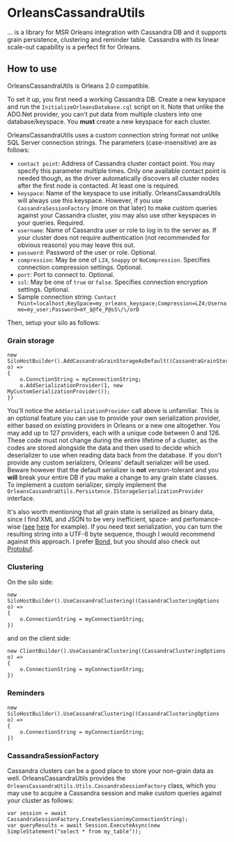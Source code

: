 # OrleansCassandraUtils

... is a library for MSR Orleans integration with Cassandra DB and it supports grain persistence, clustering and reminder table. Cassandra with its linear scale-out capability is a perfect fit for Orleans.

## How to use

OrleansCassandraUtils is Orleans 2.0 compatible.

To set it up, you first need a working Cassandra DB. Create a new keyspace and run the `InitializeOrleansDatabase.cql` script on it. Note that unlike the ADO.Net provider, you can't put data from multiple clusters into one database/keyspace. You **must** create a new keyspace for each cluster.

OrleansCassandraUtils uses a custom connection string format not unlike SQL Server connection strings. The parameters (case-insensitive) are as follows:

* `contact point`: Address of Cassandra cluster contact point. You may specify this parameter multiple times. Only one available contact point is needed though, as the driver automatically discovers all cluster nodes after the first node is contacted. At least one is required.
* `keyspace`: Name of the keyspace to use initially. OrleansCassandraUtils will always use this keyspace. However, if you use `CassandraSessionFactory` (more on that later) to make custom queries against your Cassandra cluster, you may also use other keyspaces in your queries. Required.
* `username`: Name of Cassandra user or role to log in to the server as. If your cluster does not require authentication (not recommended for obvious reasons) you may leave this out.
* `password`: Password of the user or role. Optional.
* `compression`: May be one of `LZ4`, `Snappy` or `NoCompression`. Specifies connection compression settings. Optional.
* `port`: Port to connect to. Optional.
* `ssl`: May be one of `true` or `false`. Specifies connection encryption settings. Optional.
* Sample connection string: `Contact Point=localhost;KeySpace=my_orleans_keyspace;Compression=LZ4;Username=my_user;Password=mY_$@fe_P@sS\/\/orD`

Then, setup your silo as follows:

### Grain storage

```
new SiloHostBuilder().AddCassandraGrainStorageAsDefault((CassandraGrainStorageOptions o) =>
{
    o.ConnctionString = myConnectionString;
    o.AddSerializationProvider(1, new MyCustomSerializationProvider());
})
```

You'll notice the `AddSerializationProvider` call above is unfamiliar. This is an optional feature you can use to provide your own serialization provider, either based on existing providers in Orleans or a new one altogether. You may add up to 127 providers, each with a unique code between 0 and 126. These code must not change during the entire lifetime of a cluster, as the codes are stored alongside the data and then used to decide which deserializer to use when reading data back from the database. If you don't provide any custom serializers, Orleans' default serializer will be used. Beware however that the default serializer is **not** version-tolerant and you **will** break your entire DB if you make a change to any grain state classes. To implement a custom serializer, simply implement the `OrleansCassandraUtils.Persistence.IStorageSerializationProvider` interface.

It's also worth mentioning that all grain state is serialized as binary data, since I find XML and JSON to be very inefficient, space- and perfomance-wise ([see](http://geekswithblogs.net/LeonidGaneline/archive/2015/05/06/serializers-in-.net.-v.2.aspx) [here](https://auth0.com/blog/beating-json-performance-with-protobuf/) for example). If you need text serialization, you can turn the resulting string into a UTF-8 byte sequence, though I would recommend against this approach. I prefer [Bond](https://github.com/Microsoft/bond), but you should also check out [Protobuf](https://developers.google.com/protocol-buffers/docs/overview).

### Clustering

On the silo side:
```
new SiloHostBuilder().UseCassandraClustering((CassandraClusteringOptions o) =>
{
    o.ConnectionString = myConnectionString;
})
```

and on the client side:

```
new ClientBuilder().UseCassandraClustering((CassandraClusteringOptions o) =>
{
    o.ConnectionString = myConnectionString;
})
```

### Reminders

```
new SiloHostBuilder().UseCassandraClustering((CassandraClusteringOptions o) =>
{
    o.ConnectionString = myConnectionString;
})
```

### CassandraSessionFactory

Cassandra clusters can be a good place to store your non-grain data as well. OrleansCassandraUtils provides the `OrleansCassandraUtils.Utils.CassandraSessionFactory` class, which you may use to acquire a Cassandra session and make custom queries against your cluster as follows:

```
var session = await CassandraSessionFactory.CreateSession(myConnectionString);
var queryResults = await Session.ExecuteAsync(new SimpleStatement("select * from my_table"));
```
